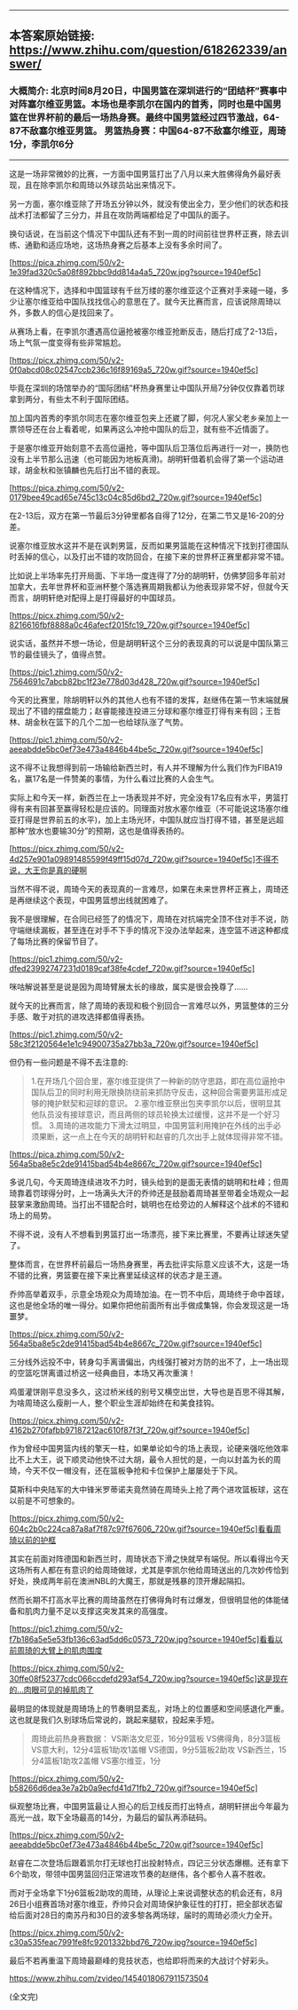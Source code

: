 ----------------------------------------
## 本答案原始链接: https://www.zhihu.com/question/618262339/answer/
### 大概简介: 北京时间8月20日，中国男篮在深圳进行的“团结杯”赛事中对阵塞尔维亚男篮。本场也是李凯尔在国内的首秀，同时也是中国男篮在世界杯前的最后一场热身赛。最终中国男篮经过四节激战，64-87不敌塞尔维亚男篮。 男篮热身赛：中国64-87不敌塞尔维亚，周琦1分，李凯尔6分
----------------------------------------
这是一场非常微妙的比赛，一方面中国男篮打出了八月以来大胜佛得角外最好表现，且在除李凯尔和周琦以外球员站出来情况下。

另一方面，塞尔维亚除了开场五分钟以外，就没有使出全力，至少他们的状态和技战术打法都留了三分力，并且在攻防两端都给足了中国队的面子。

换句话说，在当前这个情况下中国队还有不到一周的时间前往世界杯正赛，除去训练、通勤和适应场地，这场热身赛之后基本上没有多余时间了。

[https://pica.zhimg.com/50/v2-1e39fad320c5a08f892bbc9dd814a4a5_720w.jpg?source=1940ef5c]

在这种情况下，选择和中国篮球有千丝万缕的塞尔维亚这个正赛对手来碰一碰，多少让塞尔维亚给中国队找找信心的意思在了。就今天比赛而言，应该说除周琦以外，多数人的信心是找回来了。

从赛场上看，在李凯尔遭遇高位逼抢被塞尔维亚抢断反击，随后打成了2-13后，场上气氛一度变得有些非常尴尬。

[https://picx.zhimg.com/50/v2-0f0abcd08c02547ccb236c16f89169a5_720w.gif?source=1940ef5c]

毕竟在深圳的场馆举办的“国际团结”杯热身赛里让中国队开局7分钟仅仅靠着罚球拿到两分，有些太不利于国际团结。

加上国内首秀的李凯尔同志在塞尔维亚包夹上还崴了脚，何况人家父老乡亲加上一票领导还在台上看着呢，如果再这么冲抢中国队的后卫，就有些不近情面了。

于是塞尔维亚开始刻意不去高位逼抢，等中国队后卫落位后再进行一对一，换防也没有上半节那么迅速（也可能因为地板真滑)。胡明轩借着机会得了第一个运动进球，胡金秋和张镇麟也先后打出不错的表现。

[https://pica.zhimg.com/50/v2-0179bee49cad65e745c13c04c85d6bd2_720w.gif?source=1940ef5c]

在2-13后，双方在第一节最后3分钟里都各自得了12分，在第二节又是16-20的分差。

说塞尔维亚放水这并不是在讽刺男篮，反而如果男篮能在这种情况下找到打德国队时丢掉的信心，以及打出不错的攻防回合，在接下来的世界杯正赛里都非常不错。

比如说上半场率先打开局面、下半场一度连得了7分的胡明轩，仿佛梦回多年前对加拿大，去年世界杯和亚洲杯整个落选赛周期我都认为他表现非常不好，但就今天而言，胡明轩绝对配得上是打得最好的中国球员。

[https://picx.zhimg.com/50/v2-8216616fbf8888a0c46afecf2015fc19_720w.gif?source=1940ef5c]

说实话，虽然并不想一场论，但是胡明轩这个三分的表现真的可以说是中国队第三节的最佳镜头了，值得点赞。

[https://pic1.zhimg.com/50/v2-7564691c7abcb82bc1f23e778d03d428_720w.gif?source=1940ef5c]

今天的比赛里，除胡明轩以外的其他人也有不错的发挥，赵继伟在第一节末端就展现出了不错的摆盘能力；赵睿能接连投进三分球和塞尔维亚打得有来有回；王哲林、胡金秋在篮下的几个二加一也给球队涨了气势。

[https://pic1.zhimg.com/50/v2-aeeabdde5bc0ef73e473a4846b44be5c_720w.gif?source=1940ef5c]

这不得不让我想得到前一场输给新西兰时，有人并不理解为什么我们作为FIBA19名，赢17名是一件赞美的事情，为什么看过比赛的人会生气。

实际上和今天一样，新西兰在上一场表现并不好，完全没有17名应有水平，男篮打得有来有回甚至赢得轻松是应该的。同理面对放水塞尔维亚（不可能说这场塞尔维亚打得是世界前五的水平)，加上主场光环，中国队就应当打得不错，甚至是远超那种“放水也要输30分”的预期，这也是值得表扬的。

[https://picx.zhimg.com/50/v2-4d257e901a09891485599f49ff15d07d_720w.gif?source=1940ef5c]不得不说，大王你是真的硬啊

当然不得不说，周琦今天的表现真的一言难尽，如果在未来世界杯正赛上，周琦还是再继续这个表现，中国男篮想出线就困难了。

我不是很理解，在合同已经签了的情况下，周琦在对抗端完全顶不住对手不说，防守端继续漏板，甚至连在对手不下手的情况下没办法举起来，连空篮不进这种都成了每场比赛的保留节目了。

[https://pic1.zhimg.com/50/v2-dfed23992747231d0189caf38fe4cdef_720w.gif?source=1940ef5c]

咪咕解说甚至是说是因为周琦臂展太长的缘故，属实是很会挽尊了……

就今天的比赛而言，除了周琦的表现和极个别回合一言难尽以外，男篮整体的三分手感、敢于对抗的进攻选择都值得表扬。

[https://pic1.zhimg.com/50/v2-58c3f2120564e1e1c94900735a27bb3a_720w.gif?source=1940ef5c]

但仍有一些问题是不得不去注意的:

> 1.在开场几个回合里，塞尔维亚提供了一种新的防守思路，即在高位逼抢中国队后卫的同时利用无限换防绕前来抓防守反击，这种回合需要男篮形成足够的掩护默契和迎球的意识。
> 2.塞尔维亚祭出包夹李凯尔以后，很明显其他队员没有接球意识，而且两侧的球员轮换太过缓慢，这并不是一个好习惯。
> 3.周琦的进攻能力下滑太过明显，中国男篮利用掩护在外线的出手必须果断，这一点上在今天的胡明轩和赵睿的几次出手上就体现得非常不错。

[https://pica.zhimg.com/50/v2-564a5ba8e5c2de91415bad54b4e8667c_720w.gif?source=1940ef5c]

多说几句，今天周琦连续进攻不力时，镜头给到的是面无表情的姚明和杜峰；但周琦靠着罚球得分时，上一场满头大汗的乔帅还是鼓励着周琦甚至带着全场观众一起鼓掌来激励周琦。当打出不错配合时，姚明也在给旁边的人解释这个战术的不错和场上的局势。

不得不说，没有人不想看到男篮打出一场漂亮，接下来比赛里，不要再让球迷失望了。

整体而言，在世界杯前最后一场热身赛里，再去批评实际意义应该不大，这是一场不错的比赛，男篮要在接下来比赛里延续这样的状态才是王道。

乔帅高举着双手，示意全场观众为周琦加油。在一罚不中后，周琦终于命中首球，这也是他全场的唯一得分。如果你把他前面所有出手做成集锦，你会发现这是一场噩梦。

[https://picx.zhimg.com/50/v2-564a5ba8e5c2de91415bad54b4e8667c_720w.gif?source=1940ef5c]


三分线外远投不中，转身勾手离谱偏出，内线强打被对方防的出不了，上一场出现的空篮吃饼离谱过桥这一经典曲目，本场又再次重演！

鸡蛋灌饼刚平息没多久，这过桥米线的别号又横空出世，大导也是百思不得其解，为啥周琦这么瘦削一人，整个职业生涯却始终在和美食挂钩。

[https://picx.zhimg.com/50/v2-4162b270fafbb97187212ac610f87f3f_720w.gif?source=1940ef5c]


作为曾经中国男篮内线的擎天一柱，如果单论如今的场上表现，论硬来强吃他效率比不上大王，说下顺灵动他快不过大胡，最令人担忧的是，一向以封盖为长的周琦，今天不仅一帽没有，还在篮板争抢和卡位保护上屡屡处于下风。

莫斯科中央陆军的大中锋米罗蒂诺夫竟然骑在周琦头上抢了两个进攻篮板球，这在以前是不可想象的。

[https://picx.zhimg.com/50/v2-604c2b0c224ca87a8af7f87c97f67606_720w.gif?source=1940ef5c]看看周琦以前的护框

其实在前面对阵德国和新西兰时，周琦状态下滑之快就早有端倪。所以看得出今天这场所有人都在有意识的给周琦做球，尤其是李凯尔他给周琦送出的几次妙传恰到好处，换成两年前在澳洲NBL的大魔王，那就是残暴的顶开爆起隔扣。

然而长期不打高水平比赛的周琦虽然在打佛得角时有过爆发，但很明显他的体能储备和肌肉力量不足以支撑这突发其来的高强度。

[https://pic1.zhimg.com/50/v2-f7b186a5e5e53fb136c63ad5dd6c0573_720w.jpg?source=1940ef5c]看看以前周琦的大臂上的肌肉围度




[https://picx.zhimg.com/50/v2-30ffe08f52377cdc066ccdefd293af54_720w.jpg?source=1940ef5c]这是现在的…肉眼可见的掉肌肉了

最明显的体现就是周琦场上的节奏明显紊乱，对场上的位置感和空间感退化严重。这也就是我们久别球场后常说的，跳起来腿软，投起来手短。

> 周琦此前热身赛数据：
> VS斯洛文尼亚，16分9篮板
> VS佛得角，8分3篮板
> VS意大利，12分4篮板1助攻1盖帽
> VS德国，9分5篮板2助攻
> VS新西兰，15分4篮板1助攻2盖帽
> VS塞尔维亚，1分

[https://picx.zhimg.com/50/v2-b58266d6dea3e7a2b0a9ecfd41d71fb2_720w.gif?source=1940ef5c]


纵观整场比赛，中国男篮最让人担心的后卫线反而打出特点，胡明轩拼出今年最为高光一战，取下全场最高的14分，为最后的留队再添砝码。

[https://picx.zhimg.com/50/v2-aeeabdde5bc0ef73e473a4846b44be5c_720w.gif?source=1940ef5c]

赵睿在二次登场后跟着凯尔打无球也打出投射特点，四记三分状态爆棚。还有拿下6个助攻，带领中国男篮回归正常进攻节奏的赵继伟，各个都令人喜不胜收。

而对于全场拿下1分6篮板2助攻的周琦，从理论上来说调整状态的机会还有，8月26日小组赛首场对塞尔维亚，乔帅只会对周琦保护象征性的打打，把全部状态留给后面对28日的南苏丹和30日的波多黎各两场球，届时的周琦必须火力全开。

[https://picx.zhimg.com/50/v2-c30a535feac7991fe8fc9201332bbd76_720w.jpg?source=1940ef5c]

最后不若再重温下周琦最巅峰的竞技状态，也给即将而来的大战讨个好彩头。

https://www.zhihu.com/zvideo/1454018067911573504

(全文完)